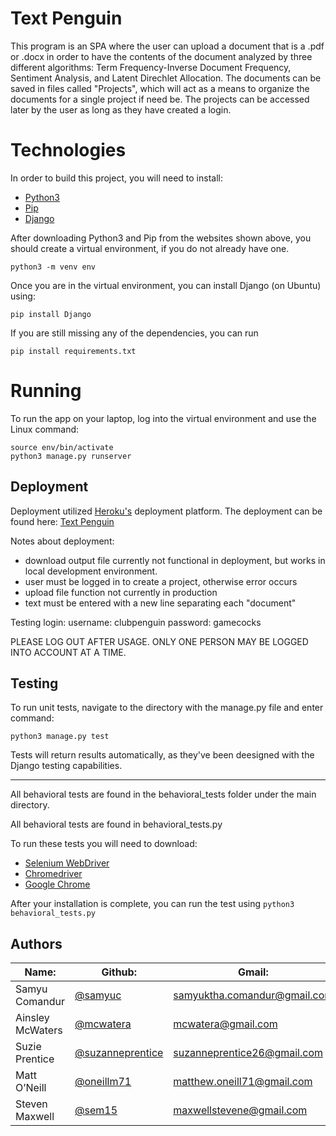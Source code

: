 # Text Penguin

This program is an SPA where the user can upload a document that is a .pdf or .docx in order to have the contents of the document analyzed by three different algorithms:
Term Frequency-Inverse Document Frequency, Sentiment Analysis, and Latent Direchlet Allocation. The documents can be saved in files called "Projects", which will act as a means to organize the documents for a single project if need be.
The projects can be accessed later by the user as long as they have created a login.

# Technologies

In order to build this project, you will need to install:

* [Python3](https://www.python.org/downloads/)
* [Pip](https://pip.pypa.io/en/stable/installing/)
* [Django](https://docs.djangoproject.com/en/2.2/topics/install/)

After downloading Python3 and Pip from the websites shown above, you should create a virtual environment, if you do not already have one. 
```
python3 -m venv env 
```

Once you are in the virtual environment, you can install Django (on Ubuntu) using:
```
pip install Django
```
If you are still missing any of the dependencies, you can run
```
pip install requirements.txt
```


# Running

To run the app on your laptop, log into the virtual environment and use the Linux command:
```
source env/bin/activate
python3 manage.py runserver
```

## Deployment
Deployment utilized [Heroku's](https://www.heroku.com/home) deployment platform.  The deployment can be found here: [Text Penguin](http://textpenguin.herokuapp.com/)

Notes about deployment:
* download output file currently not functional in deployment, but works in local development environment.
* user must be logged in to create a project, otherwise error occurs
* upload file function not currently in production
* text must be entered with a new line separating each "document"

Testing login:
username: clubpenguin
password: gamecocks

PLEASE LOG OUT AFTER USAGE.  ONLY ONE PERSON MAY BE LOGGED INTO ACCOUNT AT A TIME.

## Testing

To run unit tests, navigate to the directory with the manage.py file and enter command:

`python3 manage.py test`

Tests will return results automatically, as they've been deesigned with the Django testing capabilities.

------------------------------------------------------------------------------------------------

All behavioral tests are found in the behavioral_tests folder under the main directory.

All behavioral tests are found in behavioral_tests.py

To run these tests you will need to download:
* [Selenium WebDriver](https://selenium.dev/)
* [Chromedriver](https://chromedriver.chromium.org/getting-started)
* [Google Chrome](https://www.google.com/chrome/?brand=CHBD&gclid=Cj0KCQiAs67yBRC7ARIsAF49CdXCaIEU_NeWPhVZImm3eyi8GQy1ClK_T5cCN30L4XPLMcAiAnwWdwEaAvIMEALw_wcB&gclsrc=aw.ds)

After your installation is complete, you can run the test using `python3 behavioral_tests.py`


## Authors

|Name:                 |Github:                                                  |Gmail:                                |
|----------------------|---------------------------------------------------------|--------------------------------------|
|Samyu Comandur        |[@samyuc](https://github.com/samyuc)                     |samyuktha.comandur@gmail.com          |
|Ainsley McWaters      |[@mcwatera](https://github.com/mcwatera)                 |mcwatera@gmail.com                    |
|Suzie Prentice        |[@suzanneprentice](https://github.com/suzanneprentice)   |suzanneprentice26@gmail.com           |
|Matt O’Neill          |[@oneillm71](https://github.com/oneillm71)               |matthew.oneill71@gmail.com            |
|Steven Maxwell        |[@sem15](https://github.com/sem15)                       |maxwellstevene@gmail.com              |
